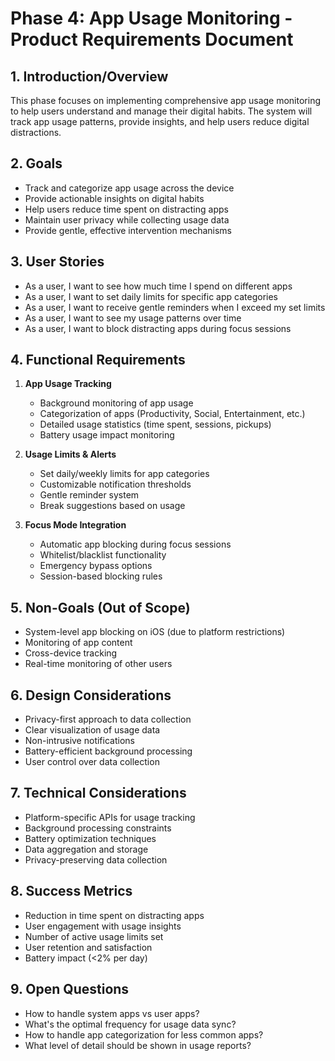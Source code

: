 # Phase 4: App Usage Monitoring - Product Requirements Document

## 1. Introduction/Overview
This phase focuses on implementing comprehensive app usage monitoring to help users understand and manage their digital habits. The system will track app usage patterns, provide insights, and help users reduce digital distractions.

## 2. Goals
- Track and categorize app usage across the device
- Provide actionable insights on digital habits
- Help users reduce time spent on distracting apps
- Maintain user privacy while collecting usage data
- Provide gentle, effective intervention mechanisms

## 3. User Stories
- As a user, I want to see how much time I spend on different apps
- As a user, I want to set daily limits for specific app categories
- As a user, I want to receive gentle reminders when I exceed my set limits
- As a user, I want to see my usage patterns over time
- As a user, I want to block distracting apps during focus sessions

## 4. Functional Requirements
1. **App Usage Tracking**
   - Background monitoring of app usage
   - Categorization of apps (Productivity, Social, Entertainment, etc.)
   - Detailed usage statistics (time spent, sessions, pickups)
   - Battery usage impact monitoring

2. **Usage Limits & Alerts**
   - Set daily/weekly limits for app categories
   - Customizable notification thresholds
   - Gentle reminder system
   - Break suggestions based on usage

3. **Focus Mode Integration**
   - Automatic app blocking during focus sessions
   - Whitelist/blacklist functionality
   - Emergency bypass options
   - Session-based blocking rules

## 5. Non-Goals (Out of Scope)
- System-level app blocking on iOS (due to platform restrictions)
- Monitoring of app content
- Cross-device tracking
- Real-time monitoring of other users

## 6. Design Considerations
- Privacy-first approach to data collection
- Clear visualization of usage data
- Non-intrusive notifications
- Battery-efficient background processing
- User control over data collection

## 7. Technical Considerations
- Platform-specific APIs for usage tracking
- Background processing constraints
- Battery optimization techniques
- Data aggregation and storage
- Privacy-preserving data collection

## 8. Success Metrics
- Reduction in time spent on distracting apps
- User engagement with usage insights
- Number of active usage limits set
- User retention and satisfaction
- Battery impact (<2% per day)

## 9. Open Questions
- How to handle system apps vs user apps?
- What's the optimal frequency for usage data sync?
- How to handle app categorization for less common apps?
- What level of detail should be shown in usage reports?
